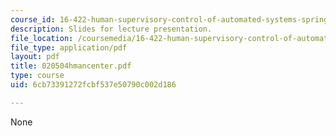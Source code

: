 ```yaml
---
course_id: 16-422-human-supervisory-control-of-automated-systems-spring-2004
description: Slides for lecture presentation.
file_location: /coursemedia/16-422-human-supervisory-control-of-automated-systems-spring-2004/6cb73391272fcbf537e50790c002d186_020504hmancenter.pdf
file_type: application/pdf
layout: pdf
title: 020504hmancenter.pdf
type: course
uid: 6cb73391272fcbf537e50790c002d186

---
```

None